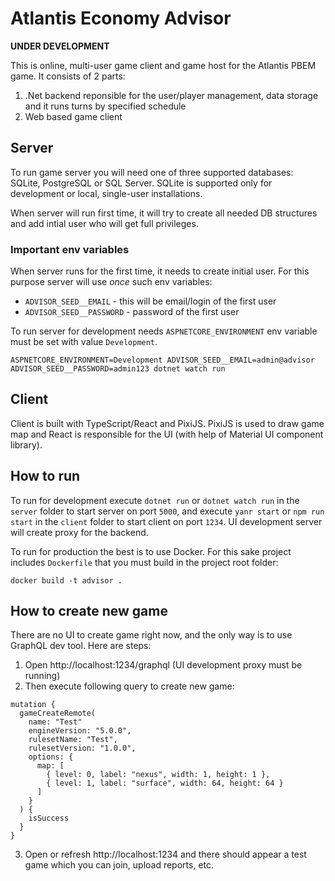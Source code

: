 # Atlantis Economy Advisor

**UNDER DEVELOPMENT**


This is online, multi-user game client and game host for the Atlantis PBEM game. It consists of 2 parts:

1. .Net backend reponsible for the user/player management, data storage and it runs turns by specified schedule
2. Web based game client

## Server

To run game server you will need one of three supported databases: SQLite, PostgreSQL or SQL Server.
SQLite is supported only for development or local, single-user installations.

When server will run first time, it will try to create all needed DB structures and add intial user who will get full privileges.

### Important env variables

When server runs for the first time, it needs to create initial user. For this purpose server will use _once_ such env variables:

* `ADVISOR_SEED__EMAIL` - this will be email/login of the first user
* `ADVISOR_SEED__PASSWORD` - password of the first user


To run server for development needs `ASPNETCORE_ENVIRONMENT` env variable must be set with value `Development`.

```
ASPNETCORE_ENVIRONMENT=Development ADVISOR_SEED__EMAIL=admin@advisor ADVISOR_SEED__PASSWORD=admin123 dotnet watch run
```

## Client

Client is built with TypeScript/React and PixiJS. PixiJS is used to draw game map and React is responsible for the UI (with help of
Material UI component library).


## How to run

To run for development execute `dotnet run` or `dotnet watch run` in the `server` folder to start server on port `5000`, and execute
`yanr start` or `npm run start` in the `client` folder to start client on port `1234`. UI development server will create proxy for the
backend.


To run for production the best is to use Docker. For this sake project includes `Dockerfile` that you must build in the project root folder:

```
docker build -t advisor .
```

## How to create new game

There are no UI to create game right now, and the only way is to use GraphQL dev tool. Here are steps:

1. Open http://localhost:1234/graphql (UI development proxy must be running)
2. Then execute following query to create new game:

```
mutation {
  gameCreateRemote(
    name: "Test"
    engineVersion: "5.0.0",
    rulesetName: "Test",
    rulesetVersion: "1.0.0",
    options: {
      map: [
        { level: 0, label: "nexus", width: 1, height: 1 },
        { level: 1, label: "surface", width: 64, height: 64 }
      ]
    }
  ) {
    isSuccess
  }
}
```

3. Open or refresh http://localhost:1234 and there should appear a test game which you can join, upload reports, etc.
